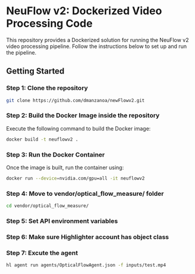 # NeuFlow v2: Dockerized Video Processing Code

This repository provides a Dockerized solution for running the NeuFlow v2 video processing pipeline. Follow the instructions below to set up and run the pipeline.

## Getting Started
### Step 1: Clone the repository
```bash
git clone https://github.com/dmanzanoa/newFlowv2.git
```
### Step 2: Build the Docker Image inside the repository
Execute the following command to build the Docker image:

```bash
docker build -t neuflowv2 .
```
### Step 3: Run the Docker Container

Once the image is built, run the container using:

```bash
docker run --device=nvidia.com/gpu=all -it neuflowv2
```
### Step 4: Move to vendor/optical_flow_measure/ folder

```bash
cd vendor/optical_flow_measure/
```

### Step 5: Set API environment variables


### Step 6: Make sure Highlighter account has object class


### Step 7: Excute the agent

```bash
hl agent run agents/OpticalFlowAgent.json -f inputs/test.mp4
```
